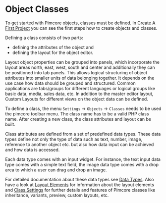 # Object Classes

To get started with Pimcore objects, classes must be defined. 
In [Create A First Project](../../01_Getting_Started/06_Create_A_First_Project.md) you can see the first steps how to 
create objects and classes.

Defining a class consists of two parts: 
* defining the attributes of the object and 
* defining the layout for the object editor. 

Layout object properties can be grouped into panels, which incorporate the layout areas north, east, west, south and 
center and additionally they can be positioned into tab panels. This allows logical structuring of object attributes 
into smaller units of data belonging together. It depends on the use case how data should be grouped and structured.
Common applications are tabs/groups for different languages or logical groups like basic data, media, sales data, etc.
In addition to the master editor layout, Custom Layouts for different views on the object data can be defined. 

To define a class, the menu ```Settings``` -> ```Objects``` -> ```Classes``` needs to be used the pimcore toolbar menu. 
The class name has to be a valid PHP class name. After creating a new class, the class attributes and layout can be built.

Class attributes are defined from a set of predefined data types. 
These data types define not only the type of data such as text, number, image, reference to another object etc. but 
also how data input can be achieved and how data is accessed. 

Each data type comes with an input widget. For instance, the text input data type comes with a simple text field, the 
image data type comes with a drop area to which a user can drag and drop an image.
 
For detailed documentation about these data types see [Data Types](./01_Data_Types/_index.md).
Also have a look at [Layout Elements](./03_Layout_Elements.md) for information about the layout elements 
and [Class Settings](./05_Class_Settings.md) for further details and features of Pimcore classes like 
inheritance, variants, preview, custom layouts, etc.   
